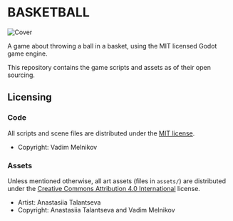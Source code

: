 # BASKETBALL

![Cover](https://images2.imgbox.com/21/dc/u8fMZMxS_o.png)

A game about throwing a ball in a basket, using the MIT licensed Godot game engine.

This repository contains the game scripts and assets as of their open sourcing.

## Licensing

### Code

All scripts and scene files are distributed under the [MIT license](LICENSE.md).

* Copyright: Vadim Melnikov

### Assets

Unless mentioned otherwise, all art assets (files in ``assets/``) are distributed under the [Creative Commons Attribution 4.0 International](http://creativecommons.org/licenses/by/4.0/) license.

* Artist: Anastasiia Talantseva
* Copyright: Anastasiia Talantseva and Vadim Melnikov